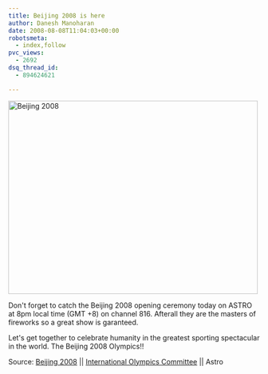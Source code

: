 ```yaml
---
title: Beijing 2008 is here
author: Danesh Manoharan
date: 2008-08-08T11:04:03+00:00
robotsmeta:
  - index,follow
pvc_views:
  - 2692
dsq_thread_id:
  - 894624621

---
```

[<img loading="lazy" class="size-medium wp-image-770 alignnone" title="2008-olympic" src="/wp-content/uploads/2008/08/2008-olympic-500x387.jpg" alt="Beijing 2008" width="500" height="387" srcset="/wp-content/uploads/2008/08/2008-olympic-500x387.jpg 500w, /wp-content/uploads/2008/08/2008-olympic.jpg 559w" sizes="(max-width: 500px) 100vw, 500px" />][1]

Don't forget to catch the Beijing 2008 opening ceremony today on ASTRO at 8pm local time (GMT +8) on channel 816. Afterall they are the masters of fireworks so a great show is garanteed.

Let's get together to celebrate humanity in the greatest sporting spectacular in the world. The Beijing 2008 Olympics!!

Source: [Beijing 2008][2] || [International Olympics Committee][3] || Astro

 [1]: /wp-content/uploads/2008/08/2008-olympic.jpg
 [2]: http://en.beijing2008.cn/
 [3]: http://www.olympic.org/uk/index_uk.asp